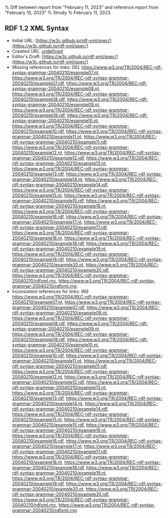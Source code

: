 % Diff between report from "February 11, 2023" and reference report from "February 10, 2023"
% Strudy
% February 11, 2023

## RDF 1.2 XML Syntax

- Initial URL: [https://w3c.github.io/rdf-xml/spec/](https://w3c.github.io/rdf-xml/spec/)
- Crawled URL: [undefined](undefined)
- Editor's Draft: [https://w3c.github.io/rdf-xml/spec/](https://w3c.github.io/rdf-xml/spec/)
- Missing references for links: *DEL* https://www.w3.org/TR/2004/REC-rdf-syntax-grammar-20040210/example07.nt, https://www.w3.org/TR/2004/REC-rdf-syntax-grammar-20040210/example07.rdf, https://www.w3.org/TR/2004/REC-rdf-syntax-grammar-20040210/example08.nt, https://www.w3.org/TR/2004/REC-rdf-syntax-grammar-20040210/example08.rdf, https://www.w3.org/TR/2004/REC-rdf-syntax-grammar-20040210/example09.nt, https://www.w3.org/TR/2004/REC-rdf-syntax-grammar-20040210/example09.rdf, https://www.w3.org/TR/2004/REC-rdf-syntax-grammar-20040210/example10.nt, https://www.w3.org/TR/2004/REC-rdf-syntax-grammar-20040210/example10.rdf, https://www.w3.org/TR/2004/REC-rdf-syntax-grammar-20040210/example11.nt, https://www.w3.org/TR/2004/REC-rdf-syntax-grammar-20040210/example11.rdf, https://www.w3.org/TR/2004/REC-rdf-syntax-grammar-20040210/example12.nt, https://www.w3.org/TR/2004/REC-rdf-syntax-grammar-20040210/example12.rdf, https://www.w3.org/TR/2004/REC-rdf-syntax-grammar-20040210/example13.nt, https://www.w3.org/TR/2004/REC-rdf-syntax-grammar-20040210/example13.rdf, https://www.w3.org/TR/2004/REC-rdf-syntax-grammar-20040210/example14.nt, https://www.w3.org/TR/2004/REC-rdf-syntax-grammar-20040210/example14.rdf, https://www.w3.org/TR/2004/REC-rdf-syntax-grammar-20040210/example15.nt, https://www.w3.org/TR/2004/REC-rdf-syntax-grammar-20040210/example15.rdf, https://www.w3.org/TR/2004/REC-rdf-syntax-grammar-20040210/example16.nt, https://www.w3.org/TR/2004/REC-rdf-syntax-grammar-20040210/example16.rdf, https://www.w3.org/TR/2004/REC-rdf-syntax-grammar-20040210/example17.nt, https://www.w3.org/TR/2004/REC-rdf-syntax-grammar-20040210/example17.rdf, https://www.w3.org/TR/2004/REC-rdf-syntax-grammar-20040210/example18.nt, https://www.w3.org/TR/2004/REC-rdf-syntax-grammar-20040210/example18.rdf, https://www.w3.org/TR/2004/REC-rdf-syntax-grammar-20040210/example19.nt, https://www.w3.org/TR/2004/REC-rdf-syntax-grammar-20040210/example19.rdf, https://www.w3.org/TR/2004/REC-rdf-syntax-grammar-20040210/example20.nt, https://www.w3.org/TR/2004/REC-rdf-syntax-grammar-20040210/example20.rdf, https://www.w3.org/TR/2004/REC-rdf-syntax-grammar-20040210/rdfxml.rnc, https://www.w3.org/TR/2004/REC-rdf-syntax-grammar-20040210/rdfxml.rng
- Inconsistent references for links: *INS* https://www.w3.org/TR/2004/REC-rdf-syntax-grammar-20040210/example07.nt, https://www.w3.org/TR/2004/REC-rdf-syntax-grammar-20040210/example07.rdf, https://www.w3.org/TR/2004/REC-rdf-syntax-grammar-20040210/example08.nt, https://www.w3.org/TR/2004/REC-rdf-syntax-grammar-20040210/example08.rdf, https://www.w3.org/TR/2004/REC-rdf-syntax-grammar-20040210/example09.nt, https://www.w3.org/TR/2004/REC-rdf-syntax-grammar-20040210/example09.rdf, https://www.w3.org/TR/2004/REC-rdf-syntax-grammar-20040210/example10.nt, https://www.w3.org/TR/2004/REC-rdf-syntax-grammar-20040210/example10.rdf, https://www.w3.org/TR/2004/REC-rdf-syntax-grammar-20040210/example11.nt, https://www.w3.org/TR/2004/REC-rdf-syntax-grammar-20040210/example11.rdf, https://www.w3.org/TR/2004/REC-rdf-syntax-grammar-20040210/example12.nt, https://www.w3.org/TR/2004/REC-rdf-syntax-grammar-20040210/example12.rdf, https://www.w3.org/TR/2004/REC-rdf-syntax-grammar-20040210/example13.nt, https://www.w3.org/TR/2004/REC-rdf-syntax-grammar-20040210/example13.rdf, https://www.w3.org/TR/2004/REC-rdf-syntax-grammar-20040210/example14.nt, https://www.w3.org/TR/2004/REC-rdf-syntax-grammar-20040210/example14.rdf, https://www.w3.org/TR/2004/REC-rdf-syntax-grammar-20040210/example15.nt, https://www.w3.org/TR/2004/REC-rdf-syntax-grammar-20040210/example15.rdf, https://www.w3.org/TR/2004/REC-rdf-syntax-grammar-20040210/example16.nt, https://www.w3.org/TR/2004/REC-rdf-syntax-grammar-20040210/example16.rdf, https://www.w3.org/TR/2004/REC-rdf-syntax-grammar-20040210/example17.nt, https://www.w3.org/TR/2004/REC-rdf-syntax-grammar-20040210/example17.rdf, https://www.w3.org/TR/2004/REC-rdf-syntax-grammar-20040210/example18.nt, https://www.w3.org/TR/2004/REC-rdf-syntax-grammar-20040210/example18.rdf, https://www.w3.org/TR/2004/REC-rdf-syntax-grammar-20040210/example19.nt, https://www.w3.org/TR/2004/REC-rdf-syntax-grammar-20040210/example19.rdf, https://www.w3.org/TR/2004/REC-rdf-syntax-grammar-20040210/example20.nt, https://www.w3.org/TR/2004/REC-rdf-syntax-grammar-20040210/example20.rdf, https://www.w3.org/TR/2004/REC-rdf-syntax-grammar-20040210/rdfxml.rnc, https://www.w3.org/TR/2004/REC-rdf-syntax-grammar-20040210/rdfxml.rng



